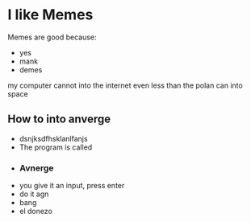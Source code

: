 # I like Memes

Memes are good because:
- yes
- mank
- demes

my computer cannot into the internet
even less than the polan can into space

## How to into anverge
- dsnjksdfhsklanlfanjs
- The program is called
- ### Avnerge
- you give it an input, press enter
- do it agn
- bang
- el donezo